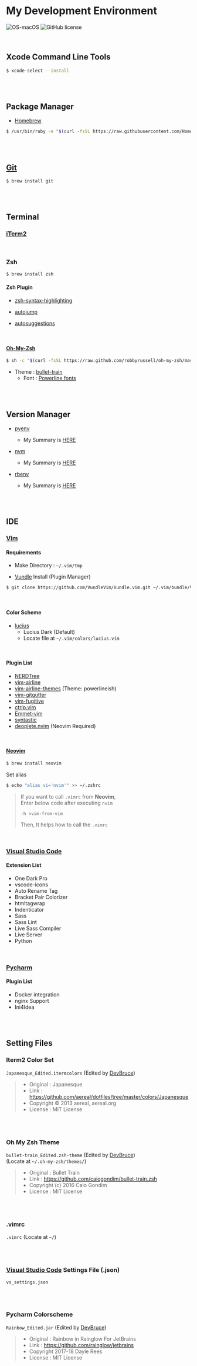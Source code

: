 # My Development Environment

![OS-macOS](https://img.shields.io/badge/OS-macOS-blue.svg)
![GitHub license](https://img.shields.io/github/license/DevBruce/DevelopmentEnv.svg)

<br>

## Xcode Command Line Tools

```bash
$ xcode-select --install
```

<br><br>

## Package Manager

- [Homebrew](https://brew.sh/)

```bash
$ /usr/bin/ruby -e "$(curl -fsSL https://raw.githubusercontent.com/Homebrew/install/master/install)"
```

<br><br>

## [Git](https://git-scm.com/)

```bash
$ brew install git
```

<br><br>

## Terminal

### [iTerm2](https://www.iterm2.com/)

<br>

### Zsh

```bash
$ brew install zsh
```

#### Zsh Plugin

- [zsh-syntax-highlighting](https://github.com/zsh-users/zsh-syntax-highlighting)

- [autojump](https://github.com/wting/autojump)

- [autosuggestions](https://github.com/zsh-users/zsh-autosuggestions)

<br>

#### [Oh-My-Zsh](https://ohmyz.sh/)

```bash
$ sh -c "$(curl -fsSL https://raw.github.com/robbyrussell/oh-my-zsh/master/tools/install.sh)"
```

- Theme : [bullet-train](https://github.com/caiogondim/bullet-train.zsh)
  - Font : [Powerline fonts](https://github.com/powerline/fonts)

<br><br>

## Version Manager

- [pyenv](https://github.com/pyenv/pyenv)
  - My Summary is [HERE](https://devbruce.github.io/2018/04/26/py-35pyenv,pyenv-virtualenv/)

- [nvm](https://github.com/creationix/nvm)
  - My Summary is [HERE](https://devbruce.github.io/2018/08/23/js-01nvm,npm/)

- [rbenv](https://github.com/rbenv/rbenv)
  - My Summary is [HERE](https://devbruce.github.io/2018/09/12/ruby-01rbenv/)

<br><br>

## IDE
 
### [Vim](https://www.vim.org/)

#### Requirements

- Make Directory : `~/.vim/tmp`

- [Vundle](https://github.com/VundleVim/Vundle.vim) Install (Plugin Manager)

```bash
$ git clone https://github.com/VundleVim/Vundle.vim.git ~/.vim/bundle/Vundle.vim
```

<br>

#### Color Scheme

- [lucius](https://github.com/jonathanfilip/vim-lucius)
  - Lucius Dark (Default)
  - Locate file at `~/.vim/colors/lucius.vim`

<br>

#### Plugin List

- [NERDTree](https://github.com/scrooloose/nerdtree)
- [vim-airline](https://github.com/vim-airline/vim-airline)
- [vim-airline-themes](https://github.com/vim-airline/vim-airline-themes) (Theme: powerlineish)
- [vim-gitgutter](https://github.com/airblade/vim-gitgutter)
- [vim-fugitive](https://github.com/tpope/vim-fugitive)
- [ctrlp.vim](https://github.com/kien/ctrlp.vim)
- [Emmet-vim](https://github.com/mattn/emmet-vim)
- [syntastic](https://github.com/vim-syntastic/syntastic)
- [deoplete.nvim](https://github.com/Shougo/deoplete.nvim) (Neovim Required)

<br>

#### [Neovim](https://neovim.io/)

```bash
$ brew install neovim
```

Set alias  

```bash
$ echo "alias vi='nvim'" >> ~/.zshrc
```

> If you want to call `.vimrc` from **Neovim**,  
> Enter below code after executing `nvim`  
> 
> ```
> :h nvim-from-vim
> ```  
> Then, It helps how to call the `.vimrc`

<br>

### [Visual Studio Code](https://code.visualstudio.com/)  

#### Extension List

- One Dark Pro
- vscode-icons
- Auto Rename Tag
- Bracket Pair Colorizer
- htmltagwrap
- Indenticator
- Sass
- Sass Lint
- Live Sass Compiler
- Live Server
- Python

<br>

### [Pycharm](https://www.jetbrains.com/pycharm/)

#### Plugin List

- Docker integration
- nginx Support
- Ini4Idea

<br><br>

## Setting Files

### Iterm2 Color Set

`Japanesque_Edited.itermcolors` (Edited by [DevBruce](https://github.com/DevBruce))

> - Original : Japanesque
> - Link : <https://github.com/aereal/dotfiles/tree/master/colors/Japanesque>
> - Copyright © 2013 aereal, aereal.org
> - License : MIT License

<br><br>

### Oh My Zsh Theme

`bullet-train_Edited.zsh-theme` (Edited by [DevBruce](https://github.com/DevBruce))  
(Locate at `~/.oh-my-zsh/themes/`)

> - Original : Bullet Train
> - Link : <https://github.com/caiogondim/bullet-train.zsh>
> - Copyright (c) 2016 Caio Gondim
> - License : MIT License

<br><br>

### \.vimrc
  
`.vimrc` (Locate at `~/`)  

<br><br>

### [Visual Studio Code](https://code.visualstudio.com/) Settings File (.json)

`vs_settings.json`  

<br><br>

### Pycharm Colorscheme

`Rainbow_Edited.jar` (Edited by [DevBruce](https://github.com/DevBruce))

> - Original : Rainbow in Rainglow For JetBrains
> - Link : <https://github.com/rainglow/jetbrains>
> - Copyright 2017-18 Dayle Rees
> - License : MIT License
